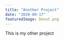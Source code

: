 ```yaml
---
title: "Another Project"
date: "2020-09-17"
featuredImage: Donut.png
---
```


This is my other project
